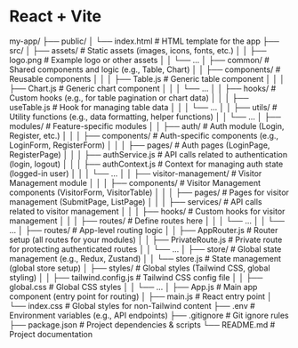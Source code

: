 # React + Vite
my-app/
├── public/
│   └── index.html                # HTML template for the app
├── src/
│   ├── assets/                   # Static assets (images, icons, fonts, etc.)
│   │   ├── logo.png              # Example logo or other assets
│   │   └── ...
│   ├── common/                   # Shared components and logic (e.g., Table, Chart)
│   │   ├── components/           # Reusable components
│   │   │   ├── Table.js          # Generic table component
│   │   │   ├── Chart.js          # Generic chart component
│   │   │   └── ...
│   │   ├── hooks/                # Custom hooks (e.g., for table pagination or chart data)
│   │   │   ├── useTable.js       # Hook for managing table data
│   │   │   └── ...
│   │   ├── utils/                # Utility functions (e.g., data formatting, helper functions)
│   │   └── ...
│   ├── modules/                  # Feature-specific modules
│   │   ├── auth/                 # Auth module (Login, Register, etc.)
│   │   │   ├── components/       # Auth-specific components (e.g., LoginForm, RegisterForm)
│   │   │   ├── pages/            # Auth pages (LoginPage, RegisterPage)
│   │   │   ├── authService.js    # API calls related to authentication (login, logout)
│   │   │   ├── authContext.js    # Context for managing auth state (logged-in user)
│   │   │   └── ...
│   │   ├── visitor-management/   # Visitor Management module
│   │   │   ├── components/       # Visitor Management components (VisitorForm, VisitorTable)
│   │   │   ├── pages/            # Pages for visitor management (SubmitPage, ListPage)
│   │   │   ├── services/         # API calls related to visitor management
│   │   │   ├── hooks/            # Custom hooks for visitor management
│   │   │   ├── routes/           # Define routes here
│   │   │   └── ...
│   │   └── ...
│   ├── routes/                   # App-level routing logic
│   │   ├── AppRouter.js          # Router setup (all routes for your modules)
│   │   ├── PrivateRoute.js       # Private route for protecting authenticated routes
│   │   └── ...
│   ├── store/                    # Global state management (e.g., Redux, Zustand)
│   │   └── store.js              # State management (global store setup)
│   ├── styles/                   # Global styles (Tailwind CSS, global styling)
│   │   ├── tailwind.config.js    # Tailwind CSS config file
│   │   ├── global.css            # Global CSS styles
│   │   └── ...
│   ├── App.js                    # Main app component (entry point for routing)
│   ├── main.js                   # React entry point
│   └── index.css                 # Global styles for non-Tailwind content
├── .env                           # Environment variables (e.g., API endpoints)
├── .gitignore                     # Git ignore rules
├── package.json                   # Project dependencies & scripts
└── README.md                      # Project documentation
